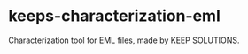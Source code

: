 keeps-characterization-eml
==========================

Characterization tool for EML files, made by KEEP SOLUTIONS.
